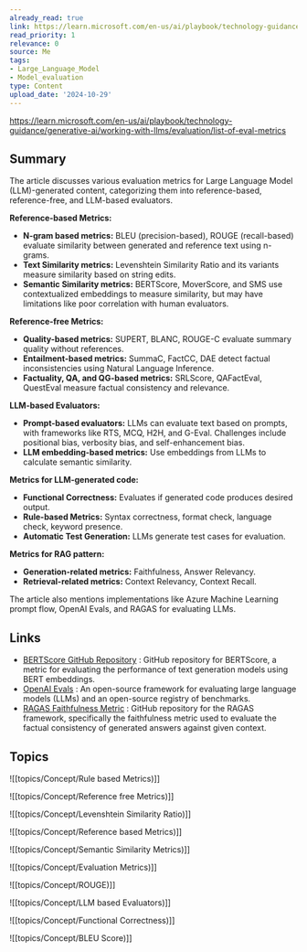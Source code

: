 ```yaml
---
already_read: true
link: https://learn.microsoft.com/en-us/ai/playbook/technology-guidance/generative-ai/working-with-llms/evaluation/list-of-eval-metrics
read_priority: 1
relevance: 0
source: Me
tags:
- Large_Language_Model
- Model_evaluation
type: Content
upload_date: '2024-10-29'
---
```


https://learn.microsoft.com/en-us/ai/playbook/technology-guidance/generative-ai/working-with-llms/evaluation/list-of-eval-metrics
## Summary

The article discusses various evaluation metrics for Large Language Model (LLM)-generated content, categorizing them into reference-based, reference-free, and LLM-based evaluators.

**Reference-based Metrics:**
- **N-gram based metrics:** BLEU (precision-based), ROUGE (recall-based) evaluate similarity between generated and reference text using n-grams.
- **Text Similarity metrics:** Levenshtein Similarity Ratio and its variants measure similarity based on string edits.
- **Semantic Similarity metrics:** BERTScore, MoverScore, and SMS use contextualized embeddings to measure similarity, but may have limitations like poor correlation with human evaluators.

**Reference-free Metrics:**
- **Quality-based metrics:** SUPERT, BLANC, ROUGE-C evaluate summary quality without references.
- **Entailment-based metrics:** SummaC, FactCC, DAE detect factual inconsistencies using Natural Language Inference.
- **Factuality, QA, and QG-based metrics:** SRLScore, QAFactEval, QuestEval measure factual consistency and relevance.

**LLM-based Evaluators:**
- **Prompt-based evaluators:** LLMs can evaluate text based on prompts, with frameworks like RTS, MCQ, H2H, and G-Eval. Challenges include positional bias, verbosity bias, and self-enhancement bias.
- **LLM embedding-based metrics:** Use embeddings from LLMs to calculate semantic similarity.

**Metrics for LLM-generated code:**
- **Functional Correctness:** Evaluates if generated code produces desired output.
- **Rule-based Metrics:** Syntax correctness, format check, language check, keyword presence.
- **Automatic Test Generation:** LLMs generate test cases for evaluation.

**Metrics for RAG pattern:**
- **Generation-related metrics:** Faithfulness, Answer Relevancy.
- **Retrieval-related metrics:** Context Relevancy, Context Recall.

The article also mentions implementations like Azure Machine Learning prompt flow, OpenAI Evals, and RAGAS for evaluating LLMs.
## Links

- [BERTScore GitHub Repository](https://github.com/Tiiiger/bert_score) : GitHub repository for BERTScore, a metric for evaluating the performance of text generation models using BERT embeddings.
- [OpenAI Evals](https://github.com/openai/evals) : An open-source framework for evaluating large language models (LLMs) and an open-source registry of benchmarks.
- [RAGAS Faithfulness Metric](https://github.com/explodinggradients/ragas/blob/main/src/ragas/metrics/_faithfulness.py) : GitHub repository for the RAGAS framework, specifically the faithfulness metric used to evaluate the factual consistency of generated answers against given context.

## Topics

![[topics/Concept/Rule based Metrics)]]

![[topics/Concept/Reference free Metrics)]]

![[topics/Concept/Levenshtein Similarity Ratio)]]

![[topics/Concept/Reference based Metrics)]]

![[topics/Concept/Semantic Similarity Metrics)]]

![[topics/Concept/Evaluation Metrics)]]

![[topics/Concept/ROUGE)]]

![[topics/Concept/LLM based Evaluators)]]

![[topics/Concept/Functional Correctness)]]

![[topics/Concept/BLEU Score)]]